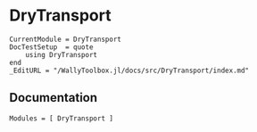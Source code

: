 # DryTransport

```@meta
CurrentModule = DryTransport
DocTestSetup  = quote
    using DryTransport
end
_EditURL = "/WallyToolbox.jl/docs/src/DryTransport/index.md"
```

## Documentation

```@autodocs
Modules = [ DryTransport ]
```

